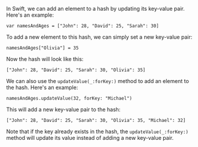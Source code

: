 In Swift, we can add an element to a hash by updating its key-value pair. Here's an example:

```
var namesAndAges = ["John": 28, "David": 25, "Sarah": 30]
```

To add a new element to this hash, we can simply set a new key-value pair:

```
namesAndAges["Olivia"] = 35
```

Now the hash will look like this:

```
["John": 28, "David": 25, "Sarah": 30, "Olivia": 35]
```

We can also use the `updateValue(_:forKey:)` method to add an element to the hash. Here's an example:

```
namesAndAges.updateValue(32, forKey: "Michael")
```

This will add a new key-value pair to the hash:

```
["John": 28, "David": 25, "Sarah": 30, "Olivia": 35, "Michael": 32]
```

Note that if the key already exists in the hash, the `updateValue(_:forKey:)` method will update its value instead of adding a new key-value pair.